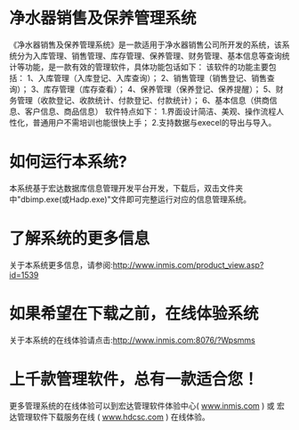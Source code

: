 # 净水器销售及保养管理系统

《净水器销售及保养管理系统》是一款适用于净水器销售公司所开发的系统，该系统分为入库管理、销售管理、库存管理、保养管理、财务管理、基本信息等查询统计等功能，是一款有效的管理软件，具体功能包话如下： 该软件的功能主要包括： 1、入库管理（入库登记、入库查询）； 2、销售管理（销售登记、销售查询）； 3、库存管理（库存查看）； 4、保养管理（保养登记、保养提醒）； 5、财务管理（收款登记、收款统计、付款登记、付款统计）； 6、基本信息（供商信息、客户信息、商品信息） 软件特点如下： 1.界面设计简洁、美观、操作流程人性化，普通用户不需培训也能很快上手； 2.支持数据与execel的导出与导入。 




# 如何运行本系统?

本系统基于宏达数据库信息管理开发平台开发，下载后，双击文件夹中"dbimp.exe(或Hadp.exe)"文件即可完整运行对应的信息管理系统。

# 了解系统的更多信息

关于本系统更多信息，请参阅:http://www.inmis.com/product_view.asp?id=1539

# 如果希望在下载之前，在线体验系统

关于本系统的在线体验请点击:http://www.inmis.com:8076/?Wpsmms

# 上千款管理软件，总有一款适合您！

更多管理系统的在线体验可以到宏达管理软件体验中心( www.inmis.com ) 或 宏达管理软件下载服务在线 ( www.hdcsc.com ) 在线体验。

